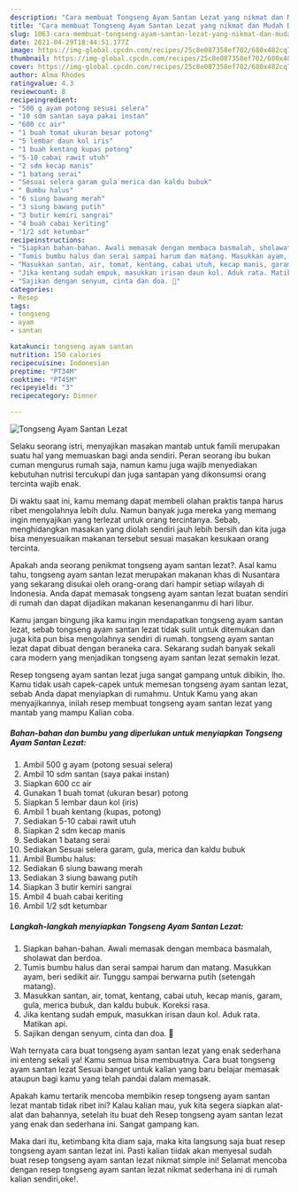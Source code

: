 ```yaml
---
description: "Cara membuat Tongseng Ayam Santan Lezat yang nikmat dan Mudah Dibuat"
title: "Cara membuat Tongseng Ayam Santan Lezat yang nikmat dan Mudah Dibuat"
slug: 1063-cara-membuat-tongseng-ayam-santan-lezat-yang-nikmat-dan-mudah-dibuat
date: 2021-04-29T18:44:51.177Z
image: https://img-global.cpcdn.com/recipes/25c8e087358ef702/680x482cq70/tongseng-ayam-santan-lezat-foto-resep-utama.jpg
thumbnail: https://img-global.cpcdn.com/recipes/25c8e087358ef702/680x482cq70/tongseng-ayam-santan-lezat-foto-resep-utama.jpg
cover: https://img-global.cpcdn.com/recipes/25c8e087358ef702/680x482cq70/tongseng-ayam-santan-lezat-foto-resep-utama.jpg
author: Alma Rhodes
ratingvalue: 4.3
reviewcount: 8
recipeingredient:
- "500 g ayam potong sesuai selera"
- "10 sdm santan saya pakai instan"
- "600 cc air"
- "1 buah tomat ukuran besar potong"
- "5 lembar daun kol iris"
- "1 buah kentang kupas potong"
- "5-10 cabai rawit utuh"
- "2 sdm kecap manis"
- "1 batang serai"
- "Sesuai selera garam gula merica dan kaldu bubuk"
- " Bumbu halus"
- "6 siung bawang merah"
- "3 siung bawang putih"
- "3 butir kemiri sangrai"
- "4 buah cabai keriting"
- "1/2 sdt ketumbar"
recipeinstructions:
- "Siapkan bahan-bahan. Awali memasak dengan membaca basmalah, sholawat dan berdoa."
- "Tumis bumbu halus dan serai sampai harum dan matang. Masukkan ayam, beri sedikit air. Tunggu sampai berwarna putih (setengah matang)."
- "Masukkan santan, air, tomat, kentang, cabai utuh, kecap manis, garam, gula, merica bubuk, dan kaldu bubuk. Koreksi rasa."
- "Jika kentang sudah empuk, masukkan irisan daun kol. Aduk rata. Matikan api."
- "Sajikan dengan senyum, cinta dan doa. 🖤"
categories:
- Resep
tags:
- tongseng
- ayam
- santan

katakunci: tongseng ayam santan 
nutrition: 150 calories
recipecuisine: Indonesian
preptime: "PT34M"
cooktime: "PT45M"
recipeyield: "3"
recipecategory: Dinner

---
```



![Tongseng Ayam Santan Lezat](https://img-global.cpcdn.com/recipes/25c8e087358ef702/680x482cq70/tongseng-ayam-santan-lezat-foto-resep-utama.jpg)

Selaku seorang istri, menyajikan masakan mantab untuk famili merupakan suatu hal yang memuaskan bagi anda sendiri. Peran seorang ibu bukan cuman mengurus rumah saja, namun kamu juga wajib menyediakan kebutuhan nutrisi tercukupi dan juga santapan yang dikonsumsi orang tercinta wajib enak.

Di waktu  saat ini, kamu memang dapat membeli olahan praktis tanpa harus ribet mengolahnya lebih dulu. Namun banyak juga mereka yang memang ingin menyajikan yang terlezat untuk orang tercintanya. Sebab, menghidangkan masakan yang diolah sendiri jauh lebih bersih dan kita juga bisa menyesuaikan makanan tersebut sesuai masakan kesukaan orang tercinta. 



Apakah anda seorang penikmat tongseng ayam santan lezat?. Asal kamu tahu, tongseng ayam santan lezat merupakan makanan khas di Nusantara yang sekarang disukai oleh orang-orang dari hampir setiap wilayah di Indonesia. Anda dapat memasak tongseng ayam santan lezat buatan sendiri di rumah dan dapat dijadikan makanan kesenanganmu di hari libur.

Kamu jangan bingung jika kamu ingin mendapatkan tongseng ayam santan lezat, sebab tongseng ayam santan lezat tidak sulit untuk ditemukan dan juga kita pun bisa mengolahnya sendiri di rumah. tongseng ayam santan lezat dapat dibuat dengan beraneka cara. Sekarang sudah banyak sekali cara modern yang menjadikan tongseng ayam santan lezat semakin lezat.

Resep tongseng ayam santan lezat juga sangat gampang untuk dibikin, lho. Kamu tidak usah capek-capek untuk memesan tongseng ayam santan lezat, sebab Anda dapat menyiapkan di rumahmu. Untuk Kamu yang akan menyajikannya, inilah resep membuat tongseng ayam santan lezat yang mantab yang mampu Kalian coba.

<!--inarticleads1-->

##### Bahan-bahan dan bumbu yang diperlukan untuk menyiapkan Tongseng Ayam Santan Lezat:

1. Ambil 500 g ayam (potong sesuai selera)
1. Ambil 10 sdm santan (saya pakai instan)
1. Siapkan 600 cc air
1. Gunakan 1 buah tomat (ukuran besar) potong
1. Siapkan 5 lembar daun kol (iris)
1. Ambil 1 buah kentang (kupas, potong)
1. Sediakan 5-10 cabai rawit utuh
1. Siapkan 2 sdm kecap manis
1. Sediakan 1 batang serai
1. Sediakan Sesuai selera garam, gula, merica dan kaldu bubuk
1. Ambil  Bumbu halus:
1. Sediakan 6 siung bawang merah
1. Sediakan 3 siung bawang putih
1. Siapkan 3 butir kemiri sangrai
1. Ambil 4 buah cabai keriting
1. Ambil 1/2 sdt ketumbar




<!--inarticleads2-->

##### Langkah-langkah menyiapkan Tongseng Ayam Santan Lezat:

1. Siapkan bahan-bahan. Awali memasak dengan membaca basmalah, sholawat dan berdoa.
1. Tumis bumbu halus dan serai sampai harum dan matang. Masukkan ayam, beri sedikit air. Tunggu sampai berwarna putih (setengah matang).
1. Masukkan santan, air, tomat, kentang, cabai utuh, kecap manis, garam, gula, merica bubuk, dan kaldu bubuk. Koreksi rasa.
1. Jika kentang sudah empuk, masukkan irisan daun kol. Aduk rata. Matikan api.
1. Sajikan dengan senyum, cinta dan doa. 🖤




Wah ternyata cara buat tongseng ayam santan lezat yang enak sederhana ini enteng sekali ya! Kamu semua bisa membuatnya. Cara buat tongseng ayam santan lezat Sesuai banget untuk kalian yang baru belajar memasak ataupun bagi kamu yang telah pandai dalam memasak.

Apakah kamu tertarik mencoba membikin resep tongseng ayam santan lezat mantab tidak ribet ini? Kalau kalian mau, yuk kita segera siapkan alat-alat dan bahannya, setelah itu buat deh Resep tongseng ayam santan lezat yang enak dan sederhana ini. Sangat gampang kan. 

Maka dari itu, ketimbang kita diam saja, maka kita langsung saja buat resep tongseng ayam santan lezat ini. Pasti kalian tiidak akan menyesal sudah buat resep tongseng ayam santan lezat nikmat simple ini! Selamat mencoba dengan resep tongseng ayam santan lezat nikmat sederhana ini di rumah kalian sendiri,oke!.


